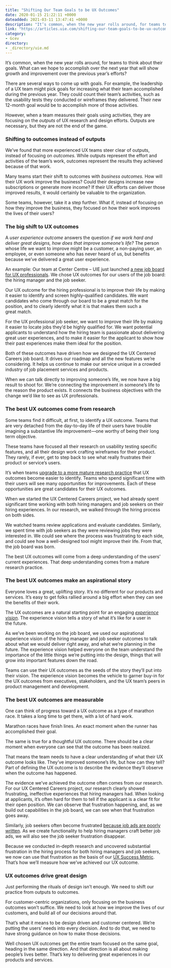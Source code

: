 ```yaml
---
title: "Shifting Our Team Goals to be UX Outcomes"
date: 2020-01-15 21:22:11 +0000
dateadded: 2021-03-11 13:47:41 +0000
description: "It’s common, when the new year rolls around, for teams to think about their goals. What can we hope to accomplish over the next year that will show growth and improvement over the previous year’s&nbsp;efforts? There are several ways to come up with goals. For example, the leadership of a UX team might pick goals […]"
link: "https://articles.uie.com/shifting-our-team-goals-to-be-ux-outcomes/"
category:
- Gcev
directory:
- _directory/uie.md
---
```

<p class="body-para">It’s common, when the new year rolls around, for teams to think about their goals. What can we hope to accomplish over the next year that will show growth and improvement over the previous year’s efforts?</p>
<p class="body-para">There are several ways to come up with goals. For example, the leadership of a UX team might pick goals for increasing what their team accomplished during the previous year. They could count their team’s activities, such as the usability tests they conducted or wireframes they delivered. Their new 12-month goal would be to accomplish more of those activities.</p>
<p class="body-para">However, when a team measures their goals using activities, they are focusing on the <em>outputs</em> of UX research and design efforts. Outputs are necessary, but they are not the end of the game.</p>
<h3 class="heading-3 pad-t-20">Shifting to outcomes instead of outputs</h3>
<p class="body-para">We’ve found that more experienced UX teams steer clear of outputs, instead of focusing on <em>outcomes.</em> While outputs represent the effort and activities of the team’s work, outcomes represent the results they achieved because of that work.</p>
<p class="body-para">Many teams start their shift to outcomes with <em>business outcomes.</em> How will their UX work improve the business? Could their designs increase new subscriptions or generate more income? If their UX efforts can deliver those improved results, it would certainly be valuable to the organization.</p>
<p class="body-para">Some teams, however, take it a step further. What if, instead of focusing on how they improve the business, they focused on how their work improves the lives of their users?</p>
<h3 class="heading-3 pad-t-20">The big shift to UX outcomes</h3>
<p class="body-para">A <em>user experience outcome</em> answers the question <em>if we work hard and deliver great designs, how does that improve someone’s life?</em> The person whose life we want to improve might be a customer, a non-paying user, an employee, or even someone who has never heard of us, but benefits because we’ve delivered a great user experience.</p>
<p class="body-para">An example: Our team at Center Centre – UIE just launched <a href="https://uxcareers.uie.com" target="_blank" rel="noopener">a new job board for UX professionals</a>. We chose UX outcomes for our users of the job board: the hiring manager and the job seeker.</p>
<p class="body-para">Our UX outcome for the hiring professional is to improve their life by making it easier to identify and screen highly-qualified candidates. We want candidates who come through our board to be a great match for the position, and to clearly identify what it is that makes them such a great match.</p>
<p class="body-para">For the UX professional job seeker, we want to improve their life by making it easier to locate jobs they’d be highly qualified for. We want potential applicants to understand how the hiring team is passionate about delivering great user experiences, and to make it easier for the applicant to show how their past experiences make them ideal for the position.</p>
<p class="body-para">Both of these outcomes have driven how we designed the UX Centered Careers job board. It drives our roadmap and all the new features we’re considering. It helps us continue to make our service unique in a crowded industry of job placement services and products.</p>
<p class="body-para">When we can talk directly to improving someone’s life, we now have a big result to shoot for. We’re connecting the improvement in someone’s life to the reason the product exists. It connects the business objectives with the change we’d like to see as UX professionals.</p>
<h3 class="heading-3 pad-t-20">The best UX outcomes come from research</h3>
<p class="body-para">Some teams find it difficult, at first, to identify a UX outcome. Teams that are very detached from the day-to-day life of their users have trouble imagining a substantive life improvement—one worthy of being their long term objective.</p>
<p class="body-para">These teams have focused all their research on usability testing specific features, and all their design work crafting wireframes for their product. They rarely, if ever, get to step back to see what really frustrates their product or service’s users.</p>
<p class="body-para">It’s when teams <a href="https://articles.uie.com/how-a-team-matures-its-user-research-integration/" target="_blank" rel="noopener">upgrade to a more mature research practice</a> that UX outcomes become easier to identify. Teams who spend significant time with their users will see many opportunities for improvements. Each of these opportunities are great candidates for their UX outcomes.</p>
<p class="body-para">When we started the UX Centered Careers project, we had already spent significant time working with both hiring managers and job seekers on their hiring experiences. In our research, we walked through the hiring process on both sides.</p>
<p class="body-para">We watched teams review applications and evaluate candidates. Similarly, we spent time with job seekers as they were reviewing jobs they were interested in. We could see where the process was frustrating to each side, and could see how a well-designed tool might improve their life. From that, the job board was born.</p>
<p class="body-para">The best UX outcomes will come from a deep understanding of the users’ current experiences. That deep understanding comes from a mature research practice.</p>
<h3 class="heading-3 pad-t-20">The best UX outcomes make an aspirational story</h3>
<p class="body-para">Everyone loves a great, uplifting story. It’s no different for our products and services. It’s easy to get folks rallied around a big effort when they can see the benefits of their work.</p>
<p class="body-para">The UX outcomes are a natural starting point for an engaging <a href="https://articles.uie.com/the-experience-vision-a-self-fulfilling-ux-strategy/)" target="_blank" rel="noopener"><em>experience vision</em></a>. The experience vision tells a story of what it’s like for a user in the future.</p>
<p class="body-para">As we’ve been working on the job board, we used our aspirational experience vision of the hiring manager and job seeker outcomes to talk about what we would deliver right away, and what we’re planning in the future. The experience vision helped everyone on the team understand the importance of the little things we’re putting into the design, things that will grow into important features down the road.</p>
<p class="body-para">Teams can use their UX outcomes as the seeds of the story they’ll put into their vision. The experience vision becomes the vehicle to garner buy-in for the UX outcomes from executives, stakeholders, and the UX team’s peers in product management and development.</p>
<h3 class="heading-3 pad-t-20">The best UX outcomes are measurable</h3>
<p class="body-para">One can think of progress toward a UX outcome as a type of marathon race. It takes a long time to get there, with a lot of hard work.</p>
<p class="body-para">Marathon races have finish lines. An exact moment when the runner has accomplished their goal.</p>
<p class="body-para">The same is true for a thoughtful UX outcome. There should be a clear moment when everyone can see that the outcome has been realized.</p>
<p class="body-para">That means the team needs to have a clear understanding of what their UX outcome looks like. They’ve improved someone’s life, but how can they tell? Part of defining the UX outcome is to describe the evidence they’ll observe when the outcome has happened.</p>
<p class="body-para">The evidence we’ve achieved the outcome often comes from our research. For our UX Centered Careers project, our research clearly showed frustrating, ineffective experiences that hiring managers had. When looking at applicants, it’s often hard for them to tell if the applicant is a clear fit for their open position. We can observe that frustration happening, and, as we build out capabilities in the job board, we can see when that frustration goes away.</p>
<p class="body-para">Similarly, job seekers often become frustrated <a href="https://articles.uie.com/job_ad/" target="_blank" rel="noopener">because job ads are poorly written</a>. As we create functionality to help hiring managers craft better job ads, we will also see the job seeker frustration disappear.</p>
<p class="body-para">Because we conducted in-depth research and uncovered substantial frustration in the hiring process for both hiring managers and job seekers, we now can use that frustration as the basis of our <a href="https://articles.uie.com/the-challenge-of-identifying-ux-success-metrics/" target="_blank" rel="noopener">UX Success Metric</a>. That’s how we’ll measure how we’ve achieved our UX outcome.</p>
<h3 class="heading-3 pad-t-20">UX outcomes drive great design</h3>
<p class="body-para">Just performing the rituals of design isn’t enough. We need to shift our practice from outputs to outcomes.</p>
<p class="body-para">For customer-centric organizations, only focusing on the business outcomes won’t suffice. We need to look at how we improve the lives of our customers, and build all of our decisions around that.</p>
<p class="body-para">That’s what it means to be design driven and customer centered. We’re putting the users’ needs into every decision. And to do that, we need to have strong guidance on how to make those decisions.</p>
<p class="body-para">Well chosen UX outcomes get the entire team focused on the same goal, heading in the same direction. And that direction is all about making people’s lives better. That’s key to delivering great experiences in our products and services.</p>
